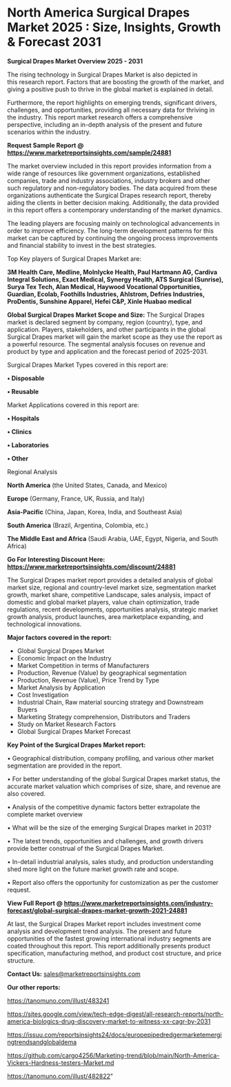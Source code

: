 # North America Surgical Drapes Market 2025 : Size, Insights, Growth & Forecast 2031

<Strong> Surgical Drapes Market Overview 2025 - 2031</strong>

The rising technology in Surgical Drapes Market is also depicted in this research report. Factors that are boosting the growth of the market, and giving a positive push to thrive in the global market is explained in detail.

Furthermore, the report highlights on emerging trends, significant drivers, challenges, and opportunities, providing all necessary data for thriving in the industry. This report market research offers a comprehensive perspective, including an in-depth analysis of the present and future scenarios within the industry.

<strong>Request Sample Report @ <a href=https://www.marketreportsinsights.com/sample/24881>https://www.marketreportsinsights.com/sample/24881</a></strong>

The market overview included in this report provides information from a wide range of resources like government organizations, established companies, trade and industry associations, industry brokers and other such regulatory and non-regulatory bodies. The data acquired from these organizations authenticate the Surgical Drapes research report, thereby aiding the clients in better decision making. Additionally, the data provided in this report offers a contemporary understanding of the market dynamics.

The leading players are focusing mainly on technological advancements in order to improve efficiency. The long-term development patterns for this market can be captured by continuing the ongoing process improvements and financial stability to invest in the best strategies.

Top Key players of Surgical Drapes Market are:

<strong>3M Health Care, Medline, Molnlycke Health, Paul Hartmann AG, Cardiva Integral Solutions, Exact Medical, Synergy Health, ATS Surgical (Sunrise), Surya Tex Tech, Alan Medical, Haywood Vocational Opportunities, Guardian, Ecolab, Foothills Industries, Ahlstrom, Defries Industries, ProDentis, Sunshine Apparel, Hefei C&P, Xinle Huabao medical</strong>

<strong><b>Global Surgical Drapes Market Scope and Size:</b></strong>
The Surgical Drapes market is declared segment by company, region (country), type, and application. Players, stakeholders, and other participants in the global Surgical Drapes market will gain the market scope as they use the report as a powerful resource. The segmental analysis focuses on revenue and product by type and application and the forecast period of 2025-2031.

Surgical Drapes Market Types covered in this report are:

<strong>• Disposable

• Reusable</strong>

Market Applications covered in this report are:

<strong>• Hospitals

• Clinics

• Laboratories

• Other</strong> 

Regional Analysis

<strong>North America</strong> (the United States, Canada, and Mexico)

<strong>Europe</strong> (Germany, France, UK, Russia, and Italy)

<strong>Asia-Pacific</strong> (China, Japan, Korea, India, and Southeast Asia)

<strong>South America</strong> (Brazil, Argentina, Colombia, etc.)

<strong>The Middle East and Africa</strong> (Saudi Arabia, UAE, Egypt, Nigeria, and South Africa)

<strong>Go For Interesting Discount Here: <a href=https://www.marketreportsinsights.com/discount/24881>https://www.marketreportsinsights.com/discount/24881</a></strong>

The Surgical Drapes market report provides a detailed analysis of global market size, regional and country-level market size, segmentation market growth, market share, competitive Landscape, sales analysis, impact of domestic and global market players, value chain optimization, trade regulations, recent developments, opportunities analysis, strategic market growth analysis, product launches, area marketplace expanding, and technological innovations.

<strong><b>Major factors covered in the report:</b></strong>
<ul>
  <li>Global Surgical Drapes Market </li>
  <li>Economic Impact on the Industry</li>
  <li>Market Competition in terms of Manufacturers</li>
  <li>Production, Revenue (Value) by geographical segmentation</li>
  <li>Production, Revenue (Value), Price Trend by Type</li>
  <li>Market Analysis by Application</li>
  <li>Cost Investigation</li>
  <li>Industrial Chain, Raw material sourcing strategy and Downstream Buyers</li>
  <li>Marketing Strategy comprehension, Distributors and Traders</li>
  <li>Study on Market Research Factors</li>
  <li>Global Surgical Drapes Market Forecast</li>
</ul>

<strong><b>Key Point of the Surgical Drapes Market report:</b></strong>

• Geographical distribution, company profiling, and various other market segmentation are provided in the report.

• For better understanding of the global Surgical Drapes market status, the accurate market valuation which comprises of size, share, and revenue are also covered.

• Analysis of the competitive dynamic factors better extrapolate the complete market overview

• What will be the size of the emerging Surgical Drapes market in 2031?

• The latest trends, opportunities and challenges, and growth drivers provide better construal of the Surgical Drapes Market.

• In-detail industrial analysis, sales study, and production understanding shed more light on the future market growth rate and scope.

• Report also offers the opportunity for customization as per the customer request.

<strong><b>View Full Report @ <a href=https://www.marketreportsinsights.com/industry-forecast/global-surgical-drapes-market-growth-2021-24881>https://www.marketreportsinsights.com/industry-forecast/global-surgical-drapes-market-growth-2021-24881</a></b></strong>


At last, the Surgical Drapes Market report includes investment come analysis and development trend analysis. The present and future opportunities of the fastest growing international industry segments are coated throughout this report. This report additionally presents product specification, manufacturing method, and product cost structure, and price structure.

<strong>Contact Us:</strong>
sales@marketreportsinsights.com

<strong>Our other reports:</strong>

<a href=https://tanomuno.com/illust/483241>https://tanomuno.com/illust/483241</a>

<a href=https://sites.google.com/view/tech-edge-digest/all-research-reports/north-america-biologics-drug-discovery-market-to-witness-xx-cagr-by-2031>https://sites.google.com/view/tech-edge-digest/all-research-reports/north-america-biologics-drug-discovery-market-to-witness-xx-cagr-by-2031</a>

<a href=https://issuu.com/reportsinsights24/docs/europepipedredgermarketemergingtrendsandglobaldema>https://issuu.com/reportsinsights24/docs/europepipedredgermarketemergingtrendsandglobaldema</a>

<a href=https://github.com/cargo4256/Marketing-trend/blob/main/North-America-Vickers-Hardness-testers-Market.md>https://github.com/cargo4256/Marketing-trend/blob/main/North-America-Vickers-Hardness-testers-Market.md</a>

<a href=https://tanomuno.com/illust/482822>https://tanomuno.com/illust/482822</a>"
